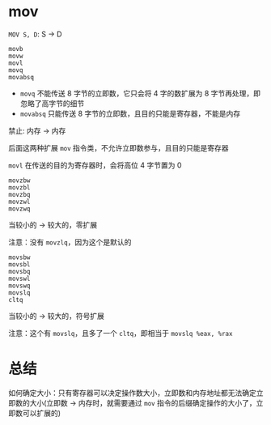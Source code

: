 # mov

`MOV S, D`: S -> D

```
movb
movw
movl
movq
movabsq
```
- `movq` 不能传送 8 字节的立即数，它只会将 4 字的数扩展为 8 字节再处理，即忽略了高字节的细节
- `movabsq` 只能传送 8 字节的立即数，且目的只能是寄存器，不能是内存

禁止: 内存 -> 内存

后面这两种扩展 `mov` 指令类，不允许立即数参与，且目的只能是寄存器

`movl` 在传送的目的为寄存器时，会将高位 4 字节置为 0

```
movzbw
movzbl
movzbq
movzwl
movzwq
```

当较小的 -> 较大的，零扩展

注意：没有 `movzlq`，因为这个是默认的

```
movsbw
movsbl
movsbq
movswl
movswq
movslq
cltq
```

当较小的 -> 较大的，符号扩展

注意：这个有 `movslq`，且多了一个 `cltq`，即相当于 `movslq %eax, %rax`

# 总结

如何确定大小：只有寄存器可以决定操作数大小，立即数和内存地址都无法确定立即数的大小(立即数 -> 内存时，就需要通过 `mov` 指令的后缀确定操作的大小了，立即数可以扩展的)
